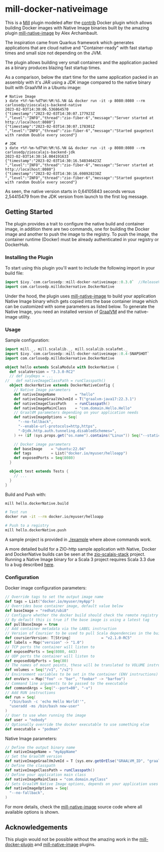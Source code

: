 # mill-docker-nativeimage

This is a [Mill][mill] plugin modeled after the [contrib][docker-plugin] Docker plugin which allows building Docker images with Native Image binaries built by the amazing plugin [mill-native-image][mill-native-image] by Alex Archambault.

The inspiration came from Quarkus framework which generates applications that are cloud native and "Container-ready" with fast startup times and small size not depending on the JVM.

The plugin allows building very small containers and the application packed as a binary produces blazing fast startup times.

As a comparison, below the start time for the same application packed in an assembly with it's JAR using a JDK image compared to the native binary built with GraalVM in a Ubuntu image:

```plain
# Native Image
❯ date +%Y-%m-%dT%H:%M:%S.%N && docker run -it -p 8080:8080 --rm carlosedp/zioscalajs-backend-native
2023-02-03T14:30:06.536864570
{"timestamp":"2023-02-03T14:30:07.177923Z     ","level":"INFO","thread":"zio-fiber-6","message":"Server started at http://localhost:8080"}
{"timestamp":"2023-02-03T14:30:07.178301Z     ","level":"INFO","thread":"zio-fiber-6","message":"Started gaugetest with random Double every second"}

# JDK
❯ date +%Y-%m-%dT%H:%M:%S.%N && docker run -it -p 8080:8080 --rm carlosedp/zioscalajs-backend-jdk
2023-02-03T14:30:14.004191633
{"timestamp":"2023-02-03T14:30:16.548346423Z  ","level":"INFO","thread":"zio-fiber-6","message":"Server started at http://localhost:8080"}
{"timestamp":"2023-02-03T14:30:16.698928238Z  ","level":"INFO","thread":"zio-fiber-6","message":"Started gaugetest with random Double every second"}
```

As seen, the native version starts in 0,64105843 seconds versus 2,54415479 from the JDK version from launch to the first log message.

## Getting Started

The plugin provides a trait to configure the native build and container image, in addition there are two commands, one for building the Docker image and another to push the image to the registry. To push the image, the container runtime (Docker) must be already authenticated in your registry or DockerHub.

### Installing the Plugin

To start using this plugin you'll want to include the following import in your build file:

```scala
import $ivy.`com.carlosedp::mill-docker-nativeimage::0.3.0`  //ReleaseVerMill
import com.carlosedp.milldockernative.DockerNative
```

Under the hood, the plugin uses [mill-native-image][mill-native-image] to build your application Native Image binary which gets copied into the base container image which can be customized with some parameters as listed below. To generate the Native Image, you need an installed version of [GraalVM][graalvm-install] and the native-image utility.

### Usage

Sample configuration:

```scala
import mill._, mill.scalalib._, mill.scalalib.scalafmt._
import $ivy.`com.carlosedp::mill-docker-nativeimage::0.4-SNAPSHOT`
import com.carlosedp.milldockernative.DockerNative

object hello extends ScalaModule with DockerNative {
  def scalaVersion = "3.3.0-RC2"
  // def ivyDeps = ...
//   def nativeImageClassPath = runClasspath()
  object dockerNative extends DockerNativeConfig {
    // Native Image parameters
    def nativeImageName         = "hello"
    def nativeImageGraalVmJvmId = T("graalvm-java17:22.3.1")
    def nativeImageClassPath    = runClasspath()
    def nativeImageMainClass    = "com.domain.Hello.Hello"
    // GraalVM parameters depending on your application needs
    def nativeImageOptions = Seq(
      "--no-fallback",
      "--enable-url-protocols=http,https",
      "-Djdk.http.auth.tunneling.disabledSchemes=",
    ) ++ (if (sys.props.get("os.name").contains("Linux")) Seq("--static") else Seq.empty)

    // Docker image parameters
    def baseImage    = "ubuntu:22.04"
    def tags         = List("docker.io/myuser/helloapp")
    def exposedPorts = Seq(8080)
  }

  object test extends Tests {
    // ...
  }
}
```

Build and Push with:

```sh
mill hello.dockerNative.build

# Test run
docker run -it --rm docker.io/myuser/helloapp

# Push to a registry
mill hello.dockerNative.push
```

A sample project is provided in [./example](./example) where above commands work.

A more detailed build for a ZIO-http sample application with Native, Docker and DockerNative builds can be seen at the [zio-scalajs-stack][zio-scalajs-stack-build] project. Running a Native Image binary for a Scala 3 project requires Scala 3.3 due to a bug described [here][nativeimage-bug].

### Configuration

Docker image configuration parameters:

```scala
// Override tags to set the output image name
def tags = List("docker.io/myuser/myApp")
// Overrides base container image, default value below
def baseImage = "redhat/ubi8"
// Configure whether the docker build should check the remote registry for a new version of the base image before building.
// By default this is true if the base image is using a latest tag
def pullBaseImage = true
// Add container metadata via the LABEL instruction
// Version of Coursier to be used to pull Scala dependencies in the build image
def coursierVersion: T[String]              = "v2.1.0-RC5"
def labels = Map("version" -> "1.0")
// TCP ports the container will listen to
def exposedPorts = Seq(8080, 443)
// UDP ports the container will listen to
def exposedUdpPorts = Seq(80)
// The names of mount points, these will be translated to VOLUME instructions
def volumes = Seq("/v1", "/v2")
// Environment variables to be set in the container (ENV instructions)
def envVars = Map("foo" -> "bar", "foobar" -> "barfoo")
// Command line arguments to be passed to the executable
def commandArgs = Seq("--port=80", "-v")
// Add RUN instructions
def run = Seq(
  "/bin/bash -c 'echo Hello World!'",
  "useradd -ms /bin/bash new-user"
)
// User to use when running the image
def user = "nobody"
// Optionally override the docker executable to use something else
def executable = "podman"
```

Native Image parameters:

```scala
// Define the output binary name
def nativeImageName = "myAppName"
// Set the GraalVM version
def nativeImageGraalVmJvmId = T {sys.env.getOrElse("GRAALVM_ID", "graalvm-java17:22.2.0")}
// Define the classpath
def nativeImageClassPath = runClasspath()
// Define your application main class
def nativeImageMainClass = "com.domain.myClass"
// Sets GraalVM Native Image options, depends on your application uses
def nativeImageOptions = Seq(
  "--no-fallback",
)
```

For more details, check the [mill-native-image][mill-native-image-src] source code where all available options is shown.

## Acknowledgements

This plugin would not be possible without the amazing work in the [mill-docker-plugin][docker-plugin] and [mill-native-image][mill-native-image] plugins.


[mill]: https://com-lihaoyi.github.io/mill/mill/Intro_to_Mill.html
[docker-plugin]: https://com-lihaoyi.github.io/mill/mill/Plugin_Docker.html
[mill-native-image]: https://github.com/alexarchambault/mill-native-image
[mill-native-image-src]: https://github.com/alexarchambault/mill-native-image/blob/master/plugin/src/io/github/alexarchambault/millnativeimage/NativeImage.scala
[graalvm-install]: https://www.graalvm.org/22.1/reference-manual/native-image/
[zio-scalajs-stack-build]: https://github.com/carlosedp/zio-scalajs-stack/blob/5c9e2817480ba7ef263770108197a36ff493dea7/build.sc#L51
[nativeimage-bug]: https://github.com/carlosedp/zio-scalajs-stack/issues/8
